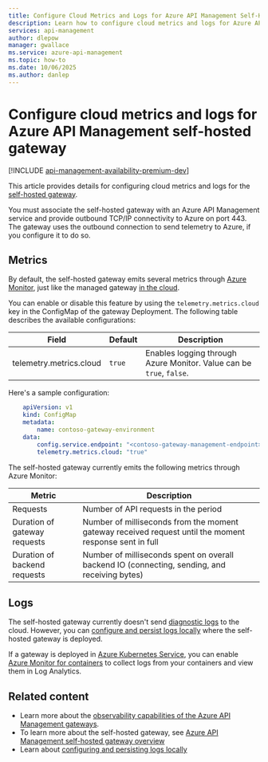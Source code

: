 ```yaml
---
title: Configure Cloud Metrics and Logs for Azure API Management Self-Hosted Gateway | Microsoft Docs
description: Learn how to configure cloud metrics and logs for Azure API Management self-hosted gateway
services: api-management
author: dlepow
manager: gwallace
ms.service: azure-api-management
ms.topic: how-to
ms.date: 10/06/2025
ms.author: danlep
---
```


# Configure cloud metrics and logs for Azure API Management self-hosted gateway

[!INCLUDE [api-management-availability-premium-dev](../../includes/api-management-availability-premium-dev.md)]

This article provides details for configuring cloud metrics and logs for the [self-hosted gateway](./self-hosted-gateway-overview.md).

You must associate the self-hosted gateway with an Azure API Management service and provide outbound TCP/IP connectivity to Azure on port 443. The gateway uses the outbound connection to send telemetry to Azure, if you configure it to do so.

## Metrics

By default, the self-hosted gateway emits several metrics through [Azure Monitor](https://azure.microsoft.com/services/monitor/), just like the managed gateway [in the cloud](api-management-howto-use-azure-monitor.md).

You can enable or disable this feature by using the `telemetry.metrics.cloud` key in the ConfigMap of the gateway Deployment. The following table describes the available configurations:

| Field  | Default | Description |
| ------------- | ------------- | ------------- |
| telemetry.metrics.cloud  | `true` | Enables logging through Azure Monitor. Value can be `true`, `false`. |

Here's a sample configuration:

```yaml
    apiVersion: v1
    kind: ConfigMap
    metadata:
        name: contoso-gateway-environment
    data:
        config.service.endpoint: "<contoso-gateway-management-endpoint>"
        telemetry.metrics.cloud: "true"
```

The self-hosted gateway currently emits the following metrics through Azure Monitor:

| Metric  | Description |
| ------------- | ------------- |
| Requests  | Number of API requests in the period |
| Duration of gateway requests | Number of milliseconds from the moment gateway received request until the moment response sent in full |
| Duration of backend requests | Number of milliseconds spent on overall backend IO (connecting, sending, and receiving bytes)  |

## Logs

The self-hosted gateway currently doesn't send [diagnostic logs](./api-management-howto-use-azure-monitor.md#activity-logs) to the cloud. However, you can [configure and persist logs locally](how-to-configure-local-metrics-logs.md) where the self-hosted gateway is deployed.

If a gateway is deployed in [Azure Kubernetes Service](https://azure.microsoft.com/services/kubernetes-service/), you can enable [Azure Monitor for containers](/azure/azure-monitor/containers/container-insights-overview) to collect logs from your containers and view them in Log Analytics.

## Related content

* Learn more about the [observability capabilities of the Azure API Management gateways](observability.md).
* To learn more about the self-hosted gateway, see [Azure API Management self-hosted gateway overview](self-hosted-gateway-overview.md)
* Learn about [configuring and persisting logs locally](how-to-configure-local-metrics-logs.md)
